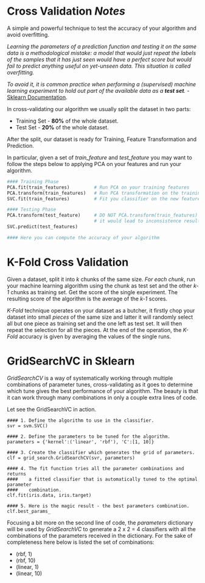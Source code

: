 Cross Validation _Notes_
========================

A simple and powerful technique to test the accuracy of your algorithm and avoid
overfitting.

_Learning the parameters of a prediction function and testing it on the same data
is a methodological mistake: a model that would just repeat the labels of the
samples that it has just seen would have a perfect score but would fail to
predict anything useful on yet-unseen data. This situation is called overfitting._

_To avoid it, it is common practice when performing a (supervised) machine learning
experiment to hold out part of the available data as a **test set**._ - [Sklearn Documentation](http://scikit-learn.org/stable/modules/cross_validation.html).

In cross-validating our algorithm we usually split the dataset in two parts:

  * Training Set - **80%** of the whole dataset.
  * Test Set - **20%** of the whole dataset.

After the split, our dataset is ready for Training, Feature Transformation and Prediction.

In particular, given a set of _train_feature_ and _test_feature_ you may want to
follow the steps below to applying PCA on your features and run your algorithm.

```python
#### Training Phase
PCA.fit(train_features)         # Run PCA on your training features
PCA.transform(train_features)   # Run PCA transformation on the training features
SVC.fit(train_features)         # Fit you classifier on the new features

#### Testing Phase
PCA.transform(test_feature)     # DO NOT PCA.transform(train_features)
                                # it would lead to inconsistence results
SVC.predict(test_features)

#### Here you can compute the accuracy of your algorithm
```

K-Fold Cross Validation
=======================

Given a dataset, split it into _k_ chunks of the same size.
_For each chunk_, run your machine learning algorithm using the chunk as test set
and the other _k-1_ chunks as training set. Get the score of the single experiment.
The resulting score of the algorithm is the average of the _k-1_ scores.

_K-Fold_ technique operates on your dataset as a butcher, it firstly chop your dataset
into small _pieces_ of the same size and latter it will randomly select all but one
piece as training set and the one left as test set. It will then repeat the selection
for all the pieces. At the end of the operation, the _K-Fold_ accuracy is given
by averaging the values of the single runs.

GridSearchVC in Sklearn
=======================

_GridSearchCV_ is a way of systematically working through multiple combinations
of parameter tunes, cross-validating as it goes to determine which tune gives
the best performance of your algorithm. The beauty is that it can work through
many combinations in only a couple extra lines of code.

Let see the GridSearchVC in action.

    #### 1. Define the algorithm to use in the classifier.
    svr = svm.SVC()

    #### 2. Define the parameters to be tuned for the algorithm.
    parameters = {'kernel':('linear', 'rbf'), 'C':[1, 10]}

    #### 3. Create the classifier which generates the grid of parameters.
    clf = grid_search.GridSearchCV(svr, parameters)

    #### 4. The fit function tries all the parameter combinations and returns
    ####    a fitted classifier that is automatically tuned to the optimal parameter
    ####    combination.
    clf.fit(iris.data, iris.target)

    #### 5. Here is the magic result - the best parameters combination.
    clf.best_params_

Focusing a bit more on the second line of code, the _parameters_ dictionary will
be used by _GridSearchVC_ to generate a 2 x 2 = 4 classifiers with all the
combinations of the parameters received in the dictionary.
For the sake of completeness here below is listed the set of combinations:

  * (rbf, 1)
  * (rbf, 10)
  * (linear, 1)
  * (linear, 10)
